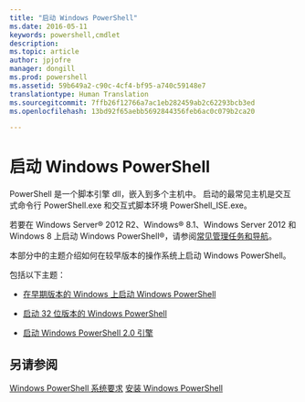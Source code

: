 ```yaml
---
title: "启动 Windows PowerShell"
ms.date: 2016-05-11
keywords: powershell,cmdlet
description: 
ms.topic: article
author: jpjofre
manager: dongill
ms.prod: powershell
ms.assetid: 59b649a2-c90c-4cf4-bf95-a740c59148e7
translationtype: Human Translation
ms.sourcegitcommit: 7ffb26f12766a7ac1eb282459ab2c62293bcb3ed
ms.openlocfilehash: 13bd92f65aebb5692844356feb6ac0c079b2ca20

---
```


# 启动 Windows PowerShell
PowerShell 是一个脚本引擎 dll，嵌入到多个主机中。  启动的最常见主机是交互式命令行 PowerShell.exe 和交互式脚本环境 PowerShell_ISE.exe。  

若要在 Windows Server® 2012 R2、Windows® 8.1、Windows Server 2012 和 Windows 8 上启动 Windows PowerShell®，请参阅[常见管理任务和导航](http://technet.microsoft.com/library/hh831491.aspx)。

本部分中的主题介绍如何在较早版本的操作系统上启动 Windows PowerShell。

包括以下主题：

-   [在早期版本的 Windows 上启动 Windows PowerShell](Starting-Windows-PowerShell-on-Earlier-Versions-of-Windows.md)

-   [启动 32 位版本的 Windows PowerShell](Starting-the-32-Bit-Version-of-Windows-PowerShell.md)

-   [启动 Windows PowerShell 2.0 引擎](Starting-the-Windows-PowerShell-2.0-Engine.md)

## 另请参阅
[Windows PowerShell 系统要求](Windows-PowerShell-System-Requirements.md)
[安装 Windows PowerShell](Installing-Windows-PowerShell.md)




<!--HONumber=Oct16_HO1-->


